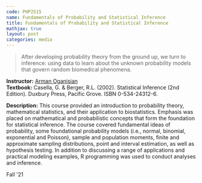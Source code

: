 ```yaml
---
code: PHP2515 
name: Fundamentals of Probability and Statistical Inference
title: Fundamentals of Probability and Statistical Inference
mathjax: true
layout: post
categories: media
---
```


> After developing probability theory from the ground up, we turn to inference: using data to learn about the unknown probability models that govern random biomedical phenomena.

**Instructor:** [Arman Oganisian](https://vivo.brown.edu/display/aoganisi) <br>
**Textbook:** Casella, G. & Berger, R.L. (2002). Statistical Inference (2nd Edition). Duxbury Press, Pacific Grove. ISBN 0-534-24312-6.

**Description:** This course provided an introduction to probability theory, mathematical statistics, and their application to biostatistics. Emphasis was placed on mathematical and probabilistic concepts that form the foundation for statistical inference. The course covered fundamental ideas of probability, some foundational probability models (i.e., normal, binomial, exponential and Poisson), sample and population moments, finite and approximate sampling distributions, point and interval estimation, as well as hypothesis testing. In addition to discussing a range of applications and practical modeling examples, R programming was used to conduct analyses and inference.

Fall '21
